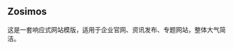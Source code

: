 ﻿---
name: Zosimos
coverUrl: /images/theme/cover.png
price: 0
thumbUrls:
  - /images/theme/thumb1.png
  - /images/theme/thumb2.png
  - /images/theme/thumb3.png
summary: 这是一套响应式网站模版，适用于企业官网、资讯发布、专题网站，整体大气简洁。
tags:
  - 响应式
  - 企业官网
  - 专题
compatibilities:
  - SSCMS 7.0.x
  - SSCMS 6.15.x
---

## Zosimos

这是一套响应式网站模版，适用于企业官网、资讯发布、专题网站，整体大气简洁。
